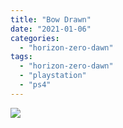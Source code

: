 ```yaml
---
title: "Bow Drawn"
date: "2021-01-06"
categories: 
  - "horizon-zero-dawn"
tags: 
  - "horizon-zero-dawn"
  - "playstation"
  - "ps4"
---
```


[![](images/Horizon-Zero-Dawn™_-Complete-Edition_20210106200340-scaled.jpg)](https://davidpeach.me/wp-content/uploads/2022/05/Horizon-Zero-Dawn™_-Complete-Edition_20210106200340-scaled.jpg)
